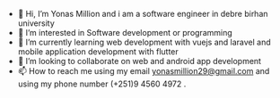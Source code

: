 - 👋 Hi, I’m Yonas Million and i am a software engineer in debre birhan university
- 👀 I’m interested in Software development or programming
- 🌱 I’m currently learning web development with vuejs and laravel and mobile application development with flutter
- 💞️ I’m looking to collaborate on web and android app development
- 📫 How to reach me using my email yonasmillion29@gmail.com and using my phone number (+251)9 4560 4972
.

<!---
YoniBcha/YoniBcha is a ✨ special ✨ repository because its `README.md` (this file) appears on your GitHub profile.
You can click the Preview link to take a look at your changes.
--->
